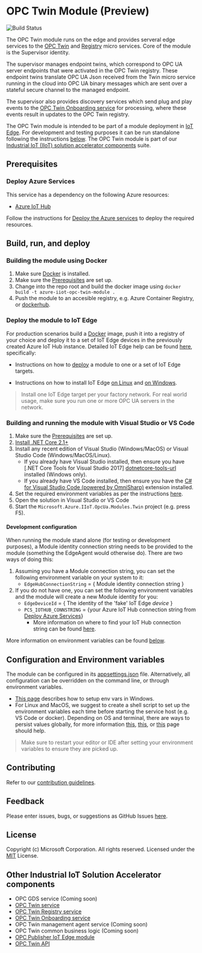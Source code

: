 # OPC Twin Module (Preview)

![Build Status](https://msazure.visualstudio.com/_apis/public/build/definitions/b32aa71e-8ed2-41b2-9d77-5bc261222004/33979/badge)

The OPC Twin module runs on the edge and provides serveral edge services to the [OPC Twin](https://github.com/Azure/azure-iiot-opc-twin-service) and [Registry](https://github.com/Azure/azure-iiot-opc-registry-service) micro services. Core of the module is the Supervisor identity.

The supervisor manages endpoint twins, which correspond to OPC UA server endpoints that were activated in the OPC Twin registry.  These endpoint twins translate OPC UA Json received from the Twin micro service running in the cloud into OPC UA binary messages which are sent over a stateful secure channel to the managed endpoint.

The supervisor also provides discovery services which send plug and play events to the [OPC Twin Onboarding service](https://github.com/Azure/azure-iiot-opc-twin-onboarding) for processing, where these events result in updates to the OPC Twin registry.

The OPC Twin module is intended to be part of a module deployment in [IoT Edge][iotedge-url].  For development and testing purposes it can be run standalone following the instructions [below](#Build-and-Run).  The OPC Twin module is part of our [Industrial IoT (IIoT) solution accelerator components](#Other-Industrial-IoT-Solution-Accelerator-components) suite.

## Prerequisites

### Deploy Azure Services

This service has a dependency on the following Azure resources:

* [Azure IoT Hub][iothub-docs-url]

Follow the instructions for [Deploy the Azure services][deploy-local] to deploy the required resources.

## Build, run, and deploy

### Building the module using Docker

1. Make sure [Docker][docker-url] is installed.
1. Make sure the [Prerequisites](#prerequisites) are set up.
1. Change into the repo root and build the docker image using `docker build -t azure-iiot-opc-twin-module .`
1. Push the module to an accesible registry, e.g. Azure Container Registry, or [dockerhub][dockerhub-url].

### Deploy the module to IoT Edge

For production scenarios build a [Docker](#Building-the-module-using-Docker) image, push it into a registry of your choice and deploy it to a set of IoT Edge devices in the previously created Azure IoT Hub instance.  Detailed IoT Edge help can be found [here][iotedge-docs-url], specifically:

* Instructions on how to [deploy](https://docs.microsoft.com/en-us/azure/iot-edge/how-to-deploy-modules-portal) a module to one or a set of IoT Edge targets.

* Instructions on how to install IoT Edge [on Linux](https://docs.microsoft.com/en-us/azure/iot-edge/quickstart-linux) and [on Windows](https://docs.microsoft.com/en-us/azure/iot-edge/quickstart).

> Install one IoT Edge target per your factory network.  For real world usage, make sure you run one or more OPC UA servers in the network.

### Building and running the module with Visual Studio or VS Code

1. Make sure the [Prerequisites](#Prerequisites) are set up.
1. [Install .NET Core 2.1+][dotnet-install]
1. Install any recent edition of Visual Studio (Windows/MacOS) or Visual Studio Code (Windows/MacOS/Linux).
   * If you already have Visual Studio installed, then ensure you have [.NET Core Tools for Visual Studio 2017] [dotnetcore-tools-url] installed (Windows only).
   * If you already have VS Code installed, then ensure you have the [C# for Visual Studio Code (powered by OmniSharp)][omnisharp-url] extension installed.
1. Set the required environment variables as per the instructions [here](#Development-configuration).
1. Open the solution in Visual Studio or VS Code
1. Start the `Microsoft.Azure.IIoT.OpcUa.Modules.Twin` project (e.g. press F5).

#### Development configuration

When running the module stand alone (for testing or development purposes), a Module identity connection string needs to be provided to the module (something the EdgeAgent would otherwise do).  There are two ways of doing this:

1. Assuming you have a Module connection string, you can set the following environment variable on your system to it:
    * `EdgeHubConnectionString` = { Module identity connection string }
1. If you do not have one, you can set the following environment variables and the module will create a new Module identity for you:
    * `EdgeDeviceId` = { The identity of the 'fake' IoT Edge *device* }
    * `PCS_IOTHUB_CONNSTRING` = {your Azure IoT Hub connection string from [Deploy Azure Services](#deploy-azure-services)}
        * More information on where to find your IoT Hub connection string can be found [here][iothub-connstring-blog].

More information on environment variables can be found [below](#Configuration-And-Environment-Variables).

## Configuration and Environment variables

The module can be configured in its [appsettings.json](src/appsettings.json) file.  Alternatively, all configuration can be overridden on the command line, or through environment variables.  

* [This page][windows-envvars-howto-url] describes how to setup env vars in Windows.
* For Linux and MacOS, we suggest to create a shell script to set up the environment variables each time before starting the service host (e.g. VS Code or docker). Depending on OS and terminal, there are ways to persist values globally, for more information [this](https://stackoverflow.com/questions/13046624/how-to-permanently-export-a-variable-in-linux), [this](https://help.ubuntu.com/community/EnvironmentVariables), or [this](https://stackoverflow.com/questions/135688/setting-environment-variables-in-os-x) page should help.

> Make sure to restart your editor or IDE after setting your environment variables to ensure they are picked up.

## Contributing

Refer to our [contribution guidelines](CONTRIBUTING.md).

## Feedback

Please enter issues, bugs, or suggestions as GitHub Issues [here](https://github.com/Azure/azure-iiot-opc-twin-service/issues).

## License

Copyright (c) Microsoft Corporation. All rights reserved.
Licensed under the [MIT](LICENSE) License.

## Other Industrial IoT Solution Accelerator components

* OPC GDS service (Coming soon)
* [OPC Twin service](https://github.com/Azure/azure-iiot-opc-twin-service)
* [OPC Twin Registry service](https://github.com/Azure/azure-iiot-opc-registry-service)
* [OPC Twin Onboarding service](https://github.com/Azure/azure-iiot-opc-twin-onboarding)
* OPC Twin management agent service (Coming soon)
* OPC Twin common business logic (Coming soon)
* [OPC Publisher IoT Edge module](https://github.com/Azure/iot-edge-opc-publisher)
* [OPC Twin API](https://github.com/Azure/azure-iiot-opc-twin-api)

[run-with-docker-url]: https://docs.microsoft.com/azure/iot-suite/iot-suite-remote-monitoring-deploy-local#run-the-microservices-in-docker
[rm-arch-url]: https://docs.microsoft.com/azure/iot-suite/iot-suite-remote-monitoring-sample-walkthrough
[postman-url]: https://www.getpostman.com
[dockerhub-url]: https://dockerhub.io
[iotedge-url]: https://github.com/Azure/iotedge
[iotedge-docs-url]: https://docs.microsoft.com/azure/iot-edge/
[iothub-docs-url]: https://docs.microsoft.com/azure/iot-hub/
[docker-url]: https://www.docker.com/
[dotnet-install]: https://www.microsoft.com/net/learn/get-started
[vs-install-url]: https://www.visualstudio.com/downloads
[dotnetcore-tools-url]: https://www.microsoft.com/net/core#windowsvs2017
[omnisharp-url]: https://github.com/OmniSharp/omnisharp-vscode
[windows-envvars-howto-url]: https://superuser.com/questions/949560/how-do-i-set-system-environment-variables-in-windows-10
[iothub-connstring-blog]: https://blogs.msdn.microsoft.com/iotdev/2017/05/09/understand-different-connection-strings-in-azure-iot-hub/
[deploy-rm]: https://docs.microsoft.com/azure/iot-suite/iot-suite-remote-monitoring-deploy
[deploy-local]: https://docs.microsoft.com/azure/iot-suite/iot-suite-remote-monitoring-deploy-local#deploy-the-azure-services
[disable-auth]: https://github.com/Azure/azure-iot-pcs-remote-monitoring-dotnet/wiki/Developer-Reference-Guide#disable-authentication
